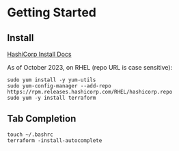 # Getting Started

## Install
[HashiCorp Install Docs](https://developer.hashicorp.com/terraform/tutorials/aws-get-started/install-cli?in=terraform%2Faws-get-started)

As of October 2023, on RHEL (repo URL is case sensitive):
```
sudo yum install -y yum-utils
sudo yum-config-manager --add-repo https://rpm.releases.hashicorp.com/RHEL/hashicorp.repo
sudo yum -y install terraform
```


## Tab Completion

```
touch ~/.bashrc
terraform -install-autocomplete
```
